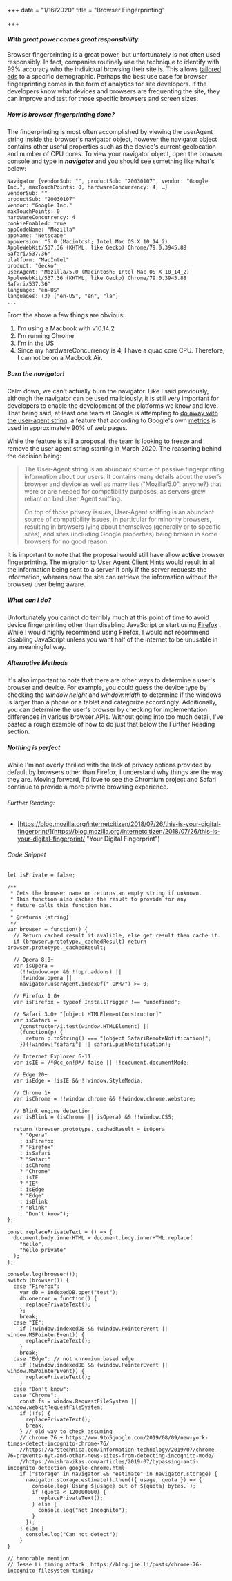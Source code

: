 +++
date = "1/16/2020"
title = "Browser Fingerprinting"

+++
#### _With great power comes great responsibility._

Browser fingerprinting is a great power, but unfortunately is not often used responsibly. In fact, companies routinely use the technique to identify with 99% accuracy who the individual browsing their site is. This allows [tailored ads](https://support.google.com/google-ads/answer/2580383?hl=en "Google Ads Demographic ") to a specific demographic. Perhaps the best use case for browser fingerprinting comes in the form of analytics for site developers. If the developers know what devices and browsers are frequenting the site, they can improve and test for those specific browsers and screen sizes.

##### _How is browser fingerprinting done?_

The  fingerprinting is most often accomplished by viewing the userAgent string inside the browser's navigator object, however the navigator object contains other useful properties such as the device's current geolocation and number of CPU cores. To view your navigator object, open the browser console and type in **_navigator_** and you should see something like what's below:

    Navigator {vendorSub: "", productSub: "20030107", vendor: "Google Inc.", maxTouchPoints: 0, hardwareConcurrency: 4, …}
    vendorSub: ""
    productSub: "20030107"
    vendor: "Google Inc."
    maxTouchPoints: 0
    hardwareConcurrency: 4
    cookieEnabled: true
    appCodeName: "Mozilla"
    appName: "Netscape"
    appVersion: "5.0 (Macintosh; Intel Mac OS X 10_14_2) AppleWebKit/537.36 (KHTML, like Gecko) Chrome/79.0.3945.88 Safari/537.36"
    platform: "MacIntel"
    product: "Gecko"
    userAgent: "Mozilla/5.0 (Macintosh; Intel Mac OS X 10_14_2) AppleWebKit/537.36 (KHTML, like Gecko) Chrome/79.0.3945.88 Safari/537.36"
    language: "en-US"
    languages: (3) ["en-US", "en", "la"]
    ...

From the above a few things are obvious:

1. I'm using a Macbook with v10.14.2
2. I'm running Chrome
3. I'm in the US
4. Since my hardwareConcurrency is 4, I have a quad core CPU. Therefore, I cannot be on a Macbook Air.

#####  _Burn the navigator!_

Calm down, we can't actually burn the navigator. Like I said previously, although the navigator can be used maliciously, it is still very important for developers to enable the development of the platforms we know and love. That being said, at least one team at Google is attempting to [do away with the user-agent string](https://groups.google.com/a/chromium.org/forum/#!msg/blink-dev/-2JIRNMWJ7s/yHe4tQNLCgAJ "Proposal to remove user-agent"), a feature that according to Google's own [metrics](https://www.chromestatus.com/metrics/feature/timeline/popularity/2663 "Google Chrome User Agent Metrics") is used in approximately 90% of web pages.

While the feature is still a proposal, the team is looking to freeze and remove the user agent string starting in March 2020. The reasoning behind the decision being:

> The User-Agent string is an abundant source of passive fingerprinting information about our users. It contains many details about the user’s browser and device as well as many lies ("Mozilla/5.0", anyone?) that were or are needed for compatibility purposes, as servers grew reliant on bad User Agent sniffing.
> 
> 
> On top of those privacy issues, User-Agent sniffing is an abundant source of compatibility issues, in particular for minority browsers, resulting in browsers lying about themselves (generally or to specific sites), and sites (including Google properties) being broken in some browsers for no good reason.

It is important to note that the proposal would still have allow **active** browser fingerprinting. The migration to [User Agent Client Hints](https://www.google.com/url?q=https%3A%2F%2Fwicg.github.io%2Fua-client-hints%2F&sa=D&sntz=1&usg=AFQjCNGWrUbAKuA-kIHu0bnNrEN-n_BPAw "User Agent Client Hints") would result in all the information being sent to a server if only if the server requests the information, whereas now the site can retrieve the information without the browser/ user being aware.

#####  _What can I do?_

Unfortunately you cannot do terribly much at this point of time to avoid device fingerprinting other than disabling JavaScript or start using [Firefox](https://blog.mozilla.org/firefox/how-to-block-fingerprinting-with-firefox/ "Firefox avoids browser fingerprinting") . While I would highly recommend using Firefox, I would not recommend disabling JavaScript unless you want half of the internet to be unusable in any meaningful way.

##### _Alternative Methods_

It's also important to note that there are other ways to determine a user's browser and device. For example, you could guess the device type by checking the _window.height_ and _window.width_ to determine if the windows is larger than a phone or a tablet and categorize accordingly. Additionally, you can determine the user's browser by checking for implementation differences in various browser APIs. Without going into too much detail, I've pasted a rough example of how to do just that below the Further Reading section.

##### Nothing is perfect

While I'm not overly thrilled with the lack of privacy options provided by default by browsers other than Firefox, I understand why things are the way they are. Moving forward, I'd love to see the Chromium project and Safari continue to provide a more private browsing experience.

###### Further Reading:

* [https://blog.mozilla.org/internetcitizen/2018/07/26/this-is-your-digital-fingerprint/](https://blog.mozilla.org/internetcitizen/2018/07/26/this-is-your-digital-fingerprint/ "Your Digital Fingerprint")

###### Code Snippet

    let isPrivate = false;
    
    /**
     * Gets the browser name or returns an empty string if unknown.
     * This function also caches the result to provide for any
     * future calls this function has.
     *
     * @returns {string}
     */
    var browser = function() {
      // Return cached result if avalible, else get result then cache it.
      if (browser.prototype._cachedResult) return browser.prototype._cachedResult;
    
      // Opera 8.0+
      var isOpera =
        (!!window.opr && !!opr.addons) ||
        !!window.opera ||
        navigator.userAgent.indexOf(" OPR/") >= 0;
    
      // Firefox 1.0+
      var isFirefox = typeof InstallTrigger !== "undefined";
    
      // Safari 3.0+ "[object HTMLElementConstructor]"
      var isSafari =
        /constructor/i.test(window.HTMLElement) ||
        (function(p) {
          return p.toString() === "[object SafariRemoteNotification]";
        })(!window["safari"] || safari.pushNotification);
    
      // Internet Explorer 6-11
      var isIE = /*@cc_on!@*/ false || !!document.documentMode;
    
      // Edge 20+
      var isEdge = !isIE && !!window.StyleMedia;
    
      // Chrome 1+
      var isChrome = !!window.chrome && !!window.chrome.webstore;
    
      // Blink engine detection
      var isBlink = (isChrome || isOpera) && !!window.CSS;
    
      return (browser.prototype._cachedResult = isOpera
        ? "Opera"
        : isFirefox
        ? "Firefox"
        : isSafari
        ? "Safari"
        : isChrome
        ? "Chrome"
        : isIE
        ? "IE"
        : isEdge
        ? "Edge"
        : isBlink
        ? "Blink"
        : "Don't know");
    };
    
    const replacePrivateText = () => {
      document.body.innerHTML = document.body.innerHTML.replace(
        "hello",
        "hello private"
      );
    };
    
    console.log(browser());
    switch (browser()) {
      case "Firefox":
        var db = indexedDB.open("test");
        db.onerror = function() {
          replacePrivateText();
        };
        break;
      case "IE":
        if (!window.indexedDB && (window.PointerEvent || window.MSPointerEvent)) {
          replacePrivateText();
        }
        break;
      case "Edge": // not chromium based edge
        if (!window.indexedDB && (window.PointerEvent || window.MSPointerEvent)) {
          replacePrivateText();
        }
      case "Don't know":
      case "Chrome":
        const fs = window.RequestFileSystem || window.webkitRequestFileSystem;
        if (!fs) {
          replacePrivateText();
          break;
        } // old way to check assuming
        // chrome 76 + https://ww.9to5google.com/2019/08/09/new-york-times-detect-incognito-chrome-76/
        //https://arstechnica.com/information-technology/2019/07/chrome-76-prevents-nyt-and-other-news-sites-from-detecting-incognito-mode/
        //https://mishravikas.com/articles/2019-07/bypassing-anti-incognito-detection-google-chrome.html
        if ("storage" in navigator && "estimate" in navigator.storage) {
          navigator.storage.estimate().then(({ usage, quota }) => {
            console.log(`Using ${usage} out of ${quota} bytes.`);
            if (quota < 120000000) {
              replacePrivateText();
            } else {
              console.log("Not Incognito");
            }
          });
        } else {
          console.log("Can not detect");
        }
    }
    
    // honorable mention
    // Jesse Li timing attack: https://blog.jse.li/posts/chrome-76-incognito-filesystem-timing/